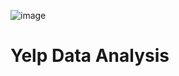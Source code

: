![image](https://github.com/zxinranz/yelp_data_analysis/assets/55777804/c4a1f809-33e1-404b-b672-91741af4f5be)
# Yelp Data Analysis
